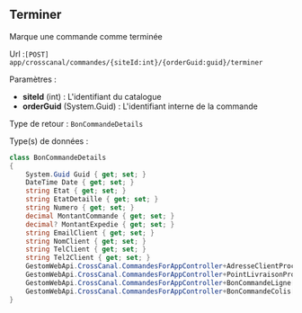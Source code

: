 ## <span id='terminer'>Terminer</span>

Marque une commande comme terminée

Url :`[POST] app/crosscanal/commandes/{siteId:int}/{orderGuid:guid}/terminer`

Paramètres : 

- **siteId** (int) : L'identifiant du catalogue
- **orderGuid** (System.Guid) : L'identifiant interne de la commande

Type de retour : `BonCommandeDetails`

Type(s) de données :

```csharp
class BonCommandeDetails
{
	System.Guid Guid { get; set; }
	DateTime Date { get; set; }
	string Etat { get; set; }
	string EtatDetaille { get; set; }
	string Numero { get; set; }
	decimal MontantCommande { get; set; }
	decimal? MontantExpedie { get; set; }
	string EmailClient { get; set; }
	string NomClient { get; set; }
	string TelClient { get; set; }
	string Tel2Client { get; set; }
	GestomWebApi.CrossCanal.CommandesForAppController+AdresseClientProcess AdresseLivraison { get; set; }
	GestomWebApi.CrossCanal.CommandesForAppController+PointLivraisonProcess PointDeLivraison { get; set; }
	GestomWebApi.CrossCanal.CommandesForAppController+BonCommandeLigne[] Lignes { get; set; }
	GestomWebApi.CrossCanal.CommandesForAppController+BonCommandeColis[] Colis { get; set; }
}

```

